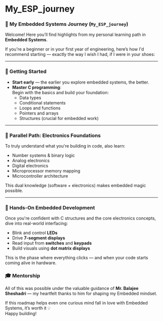 # My_ESP_journey


### 📘 My Embedded Systems Journey (`My_ESP_journey`)

Welcome! Here you’ll find highlights from my personal learning path in **Embedded Systems**.

If you're a beginner or in your first year of engineering, here’s how I'd recommend starting — exactly the way I wish I had, if I were in your shoes:

---

### 🔰 Getting Started

- **Start early** — the earlier you explore embedded systems, the better.
- **Master C programming**:  
  Begin with the basics and build your foundation:
  - Data types  
  - Conditional statements  
  - Loops and functions  
  - Pointers and arrays  
  - Structures (crucial for embedded work)

---

### 🔌 Parallel Path: Electronics Foundations

To truly understand what you're building in code, also learn:

- Number systems & binary logic  
- Analog electronics  
- Digital electronics  
- Microprocessor memory mapping  
- Microcontroller architecture

This dual knowledge (software + electronics) makes embedded magic possible.

---

### 🔧 Hands-On Embedded Development

Once you're confident with C structures and the core electronics concepts, dive into real-world interfacing:

- Blink and control **LEDs**
- Drive **7-segment displays**
- Read input from **switches** and **keypads**
- Build visuals using **dot matrix displays**

This is the phase where everything clicks — and when your code starts coming alive in hardware.


### 🎓 Mentorship

All of this was possible under the valuable guidance of **Mr. Balajee Sheshadri** — my heartfelt thanks to him for shaping my Embedded mindset.



If this roadmap helps even one curious mind fall in love with Embedded Systems, it’s worth it 💡  
Happy building!



